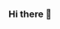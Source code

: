 ### Hi there 👋

<!--Work as a network engineer (Cisco, Huawei, etc.).
Write scripts in Python for work. Administer Linux servers (Debian, Ubuntu, CentOS).
Experience with large databases (for example, PostgreSQL Zabbix DB for 300K elements).
Maintenance and setup Zabbix-server.
Try to learn more and become highly skilled --!>

